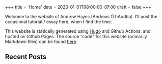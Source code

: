 +++
title = 'Home'
date = 2023-01-01T08:00:00-07:00
draft = false
+++

Welcome to the website of Andrew Hayes (Andreas Ó hAodha).
I'll post the occasional tutorial / essay here, when I find the time.

This website is statically generated using [Hugo](https://gohugo.io/) and Github Actions, and hosted on Github Pages.
The source "code" for this website (primarily Markdown files) can be found
[here](https://github.com/0hAodha/0hAodha.github.io).

## Recent Posts
